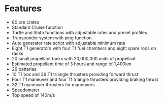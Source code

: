 # Features

- 80 ore crates
- Standard Cruise function
- Turtle and Sloth functions with adjustable rates and preset profiles
- Transponder system with ping function
- Auto generator rate script with adjustable minimum rate
- Eight T1 generators with four T1 fuel chambers and eight spare rods on racks
- 20 small propellant tanks with 20,000,000 units of propellant
- Estimated propellant time of 3 hours and range of 1,400km
- 26 batteries
- 10 T1 box and 36 T1 triangle thrusters providing forward thrust
- Four T1 maneuver and four T1 triangle thrusters providing braking thrust
- 32 T1 maneuver thrusters for maneuvers
- Speedometer
- Top speed of 140m/s
